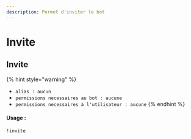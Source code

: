 ```yaml
---
description: Permet d'inviter le bot
---
```


# Invite

## Invite

{% hint style="warning" %}
* `alias : aucun`
* `permissions necessaires au bot : aucune`
* `permissions necessaires à l'utilisateur : aucune`
{% endhint %}

#### Usage :

```text
!invite
```

